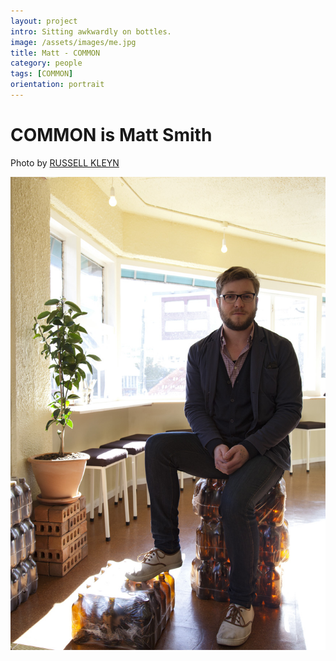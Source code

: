 ```yaml
---
layout: project
intro: Sitting awkwardly on bottles.  
image: /assets/images/me.jpg
title: Matt - COMMON
category: people
tags: [COMMON]
orientation: portrait
---
```


# COMMON is Matt Smith

Photo by <a href="http://www.russellkleyn.com" target="_blank">RUSSELL KLEYN</a>

![](/assets/images/me.jpg)
